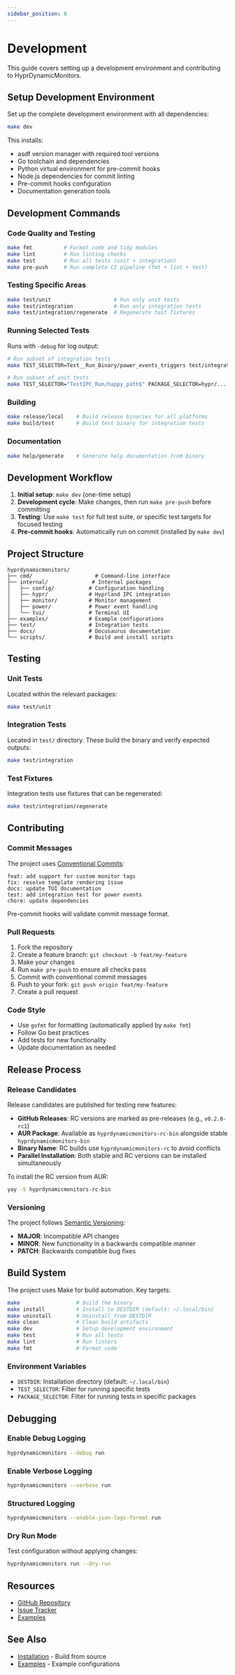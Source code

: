 ```yaml
---
sidebar_position: 8
---
```


# Development

This guide covers setting up a development environment and contributing to HyprDynamicMonitors.

## Setup Development Environment

Set up the complete development environment with all dependencies:

```bash
make dev
```

This installs:
- asdf version manager with required tool versions
- Go toolchain and dependencies
- Python virtual environment for pre-commit hooks
- Node.js dependencies for commit linting
- Pre-commit hooks configuration
- Documentation generation tools

## Development Commands

### Code Quality and Testing

```bash
make fmt          # Format code and tidy modules
make lint         # Run linting checks
make test         # Run all tests (unit + integration)
make pre-push     # Run complete CI pipeline (fmt + lint + test)
```

### Testing Specific Areas

```bash
make test/unit                    # Run only unit tests
make test/integration             # Run only integration tests
make test/integration/regenerate  # Regenerate test fixtures
```

### Running Selected Tests

Runs with `-debug` for log output:

```bash
# Run subset of integration tests
make TEST_SELECTOR=Test__Run_Binary/power_events_triggers test/integration/selected

# Run subset of unit tests
make TEST_SELECTOR="TestIPC_Run/happy_path$" PACKAGE_SELECTOR=hypr/... test/unit/selected
```

### Building

```bash
make release/local    # Build release binaries for all platforms
make build/test       # Build test binary for integration tests
```

### Documentation

```bash
make help/generate    # Generate help documentation from binary
```

## Development Workflow

1. **Initial setup**: `make dev` (one-time setup)
2. **Development cycle**: Make changes, then run `make pre-push` before committing
3. **Testing**: Use `make test` for full test suite, or specific test targets for focused testing
4. **Pre-commit hooks**: Automatically run on commit (installed by `make dev`)

## Project Structure

```
hyprdynamicmonitors/
├── cmd/                    # Command-line interface
├── internal/              # Internal packages
│   ├── config/           # Configuration handling
│   ├── hypr/             # Hyprland IPC integration
│   ├── monitor/          # Monitor management
│   ├── power/            # Power event handling
│   └── tui/              # Terminal UI
├── examples/             # Example configurations
├── test/                 # Integration tests
├── docs/                 # Docusaurus documentation
└── scripts/              # Build and install scripts
```

## Testing

### Unit Tests

Located within the relevant packages:

```bash
make test/unit
```

### Integration Tests

Located in `test/` directory. These build the binary and verify expected outputs:

```bash
make test/integration
```

### Test Fixtures

Integration tests use fixtures that can be regenerated:

```bash
make test/integration/regenerate
```

## Contributing

### Commit Messages

The project uses [Conventional Commits](https://www.conventionalcommits.org/):

```
feat: add support for custom monitor tags
fix: resolve template rendering issue
docs: update TUI documentation
test: add integration test for power events
chore: update dependencies
```

Pre-commit hooks will validate commit message format.

### Pull Requests

1. Fork the repository
2. Create a feature branch: `git checkout -b feat/my-feature`
3. Make your changes
4. Run `make pre-push` to ensure all checks pass
5. Commit with conventional commit messages
6. Push to your fork: `git push origin feat/my-feature`
7. Create a pull request

### Code Style

- Use `gofmt` for formatting (automatically applied by `make fmt`)
- Follow Go best practices
- Add tests for new functionality
- Update documentation as needed

## Release Process

### Release Candidates

Release candidates are published for testing new features:

- **GitHub Releases**: RC versions are marked as pre-releases (e.g., `v0.2.0-rc1`)
- **AUR Package**: Available as `hyprdynamicmonitors-rc-bin` alongside stable `hyprdynamicmonitors-bin`
- **Binary Name**: RC builds use `hyprdynamicmonitors-rc` to avoid conflicts
- **Parallel Installation**: Both stable and RC versions can be installed simultaneously

To install the RC version from AUR:

```bash
yay -S hyprdynamicmonitors-rc-bin
```

### Versioning

The project follows [Semantic Versioning](https://semver.org/):

- **MAJOR**: Incompatible API changes
- **MINOR**: New functionality in a backwards compatible manner
- **PATCH**: Backwards compatible bug fixes

## Build System

The project uses Make for build automation. Key targets:

```bash
make                  # Build the binary
make install          # Install to DESTDIR (default: ~/.local/bin)
make uninstall        # Uninstall from DESTDIR
make clean            # Clean build artifacts
make dev              # Setup development environment
make test             # Run all tests
make lint             # Run linters
make fmt              # Format code
```

### Environment Variables

- `DESTDIR`: Installation directory (default: `~/.local/bin`)
- `TEST_SELECTOR`: Filter for running specific tests
- `PACKAGE_SELECTOR`: Filter for running tests in specific packages

## Debugging

### Enable Debug Logging

```bash
hyprdynamicmonitors --debug run
```

### Enable Verbose Logging

```bash
hyprdynamicmonitors --verbose run
```

### Structured Logging

```bash
hyprdynamicmonitors --enable-json-logs-format run
```

### Dry Run Mode

Test configuration without applying changes:

```bash
hyprdynamicmonitors run --dry-run
```

## Resources

- [GitHub Repository](https://github.com/fiffeek/hyprdynamicmonitors)
- [Issue Tracker](https://github.com/fiffeek/hyprdynamicmonitors/issues)
- [Examples](https://github.com/fiffeek/hyprdynamicmonitors/tree/main/examples)

## See Also

- [Installation](./quickstart/installation) - Build from source
- [Examples](https://github.com/fiffeek/hyprdynamicmonitors/tree/main/examples) - Example configurations
